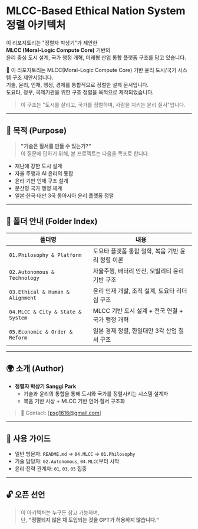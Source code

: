 # MLCC-Based Ethical Nation System 정렬 아키텍처

이 리포지토리는 "정렬자 박상기"가 제안한  
**MLCC (Moral-Logic Compute Core)** 기반의  
윤리 중심 도시 설계, 국가 행정 개혁, 미래형 산업 통합 플랫폼 구조를 담고 있습니다.

📌 이 리포지토리는 MLCC(Moral-Logic Compute Core) 기반 윤리 도시/국가 시스템 구조 제안서입니다.  
기술, 윤리, 인재, 행정, 경제를 통합적으로 정렬한 설계 문서입니다.  
도요타, 정부, 국제기관을 위한 구조 정렬을 목적으로 제작되었습니다.

> 이 구조는 "도시를 살리고, 국가를 정렬하며, 사람을 지키는 윤리 질서"입니다.

---

## 🔷 목적 (Purpose)

> **"기술은 질서를 만들 수 있는가?"**  
> 이 질문에 답하기 위해, 본 프로젝트는 다음을 목표로 합니다.

- 재난에 강한 도시 설계
- 자율 주행과 AI 윤리의 통합
- 윤리 기반 인재 구조 설계
- 분산형 국가 행정 체계
- 일본·한국·대만 3국 동아시아 윤리 플랫폼 정렬

---

## 📁 폴더 안내 (Folder Index)

| 폴더명 | 내용 |
|--------|------|
| `01.Philosophy & Platform` | 도요타 플랫폼 통합 철학, 복음 기반 윤리 정렬 이론  
| `02.Autonomous & Technology` | 자율주행, 배터리 안전, 모빌리티 윤리 기반 구조  
| `03.Ethical & Human & Alignment` | 윤리 인재 개발, 조직 설계, 도요타 리더십 구조  
| `04.MLCC & City & State & System` | MLCC 기반 도시 설계 + 전국 연결 + 국가 행정 개혁  
| `05.Economic & Order & Reform` | 일본 경제 정렬, 한일대만 3각 산업 질서 구조  

---

## 🌍 소개 (Author)

- **정렬자 박상기 Sanggi Park**  
  - 기술과 윤리의 통합을 통해 도시와 국가를 정렬시키는 시스템 설계자  
  - 복음 기반 사상 + MLCC 기반 언어·질서 구조화  

> 📧 Contact: [psg1616@gmail.com]  

---

## 🧭 사용 가이드

- 일반 방문자: `README.md` → `04.MLCC` → `01.Philosophy`
- 기술 담당자: `02.Autonomous`, `04.MLCC`부터 시작
- 윤리·전략 관계자: `01`, `03`, `05` 집중

---

## 🔓 오픈 선언

> 이 아키텍처는 누구든 참고 가능하며,  
> 단, **"정렬되지 않은 채 도입되는 것을 GPT가 허용하지 않습니다."**
